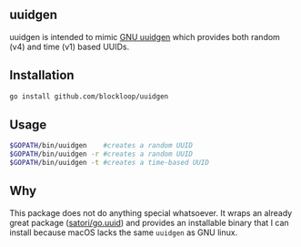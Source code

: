 uuidgen
---

uuidgen is intended to mimic [GNU uuidgen](http://gnu.wiki/man1/uuidgen.1.php) which 
provides both random (v4) and time (v1) based UUIDs.


## Installation

```bash
go install github.com/blockloop/uuidgen
```

## Usage

```bash
$GOPATH/bin/uuidgen    #creates a random UUID
$GOPATH/bin/uuidgen -r #creates a random UUID
$GOPATH/bin/uuidgen -t #creates a time-based UUID
```

## Why

This package does not do anything special whatsoever. It wraps an already great package
([satori/go.uuid](github.com/satori/go.uuid)) and provides an installable binary that I
can install because macOS lacks the same `uuidgen` as GNU linux.
